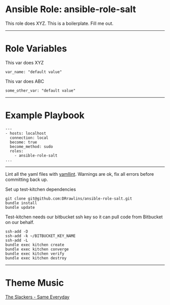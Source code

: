 # Ansible Role: ansible-role-salt
This role does XYZ. This is a boilerplate. Fill me out.

- - - -
# Role Variables

This var does XYZ

    var_name: "default value"

This var does ABC

    some_other_var: "default value"

- - - -
# Example Playbook

    ---
    - hosts: localhost
      connection: local
      become: true
      become_method: sudo
      roles:
        - ansible-role-salt
    ...

- - - -

Lint all the yaml files with [yamllint](https://github.com/adrienverge/yamllint). Warnings are ok, fix all errors before committing back up.

    

Set up test-kitchen dependencies

    git clone git@github.com:DRrawlins/ansible-role-salt.git
    bundle install
    bundle update

Test-kitchen needs our bitbucket ssh key so it can pull code from Bitbucket on our behalf.

    ssh-add -D
    ssh-add -k ~/BITBUCKET_KEY_NAME
    ssh-add -L
    bundle exec kitchen create
    bundle exec kitchen converge
    bundle exec kitchen verify
    bundle exec kitchen destroy

- - - -
# Theme Music
[The Slackers - Same Everyday](https://www.youtube.com/watch?v=Qy_2OqTvW34)
